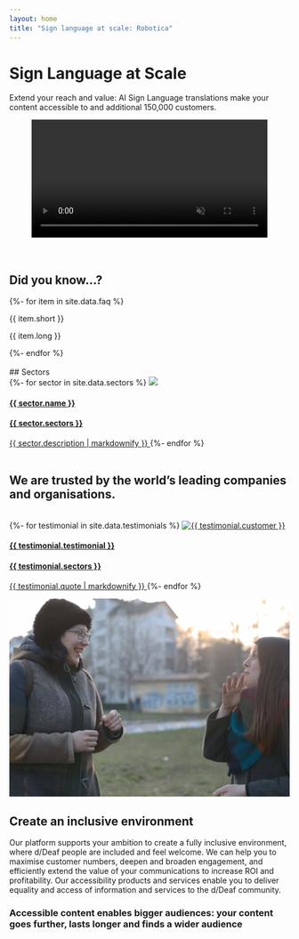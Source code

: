 ```yaml
---
layout: home
title: "Sign language at scale: Robotica"
---
```

# Sign Language at Scale

Extend your reach and value:
AI Sign Language translations make your content accessible to and additional 150,000 customers.

<div class="container">
  <figure id="videoContainer" data-fullscreen="false">
    <video
      volume="0.0"
      width="100%"
      id="video"
      preload="auto"
      disablePictureInPicture
      controlslist="nodownload"
      autoplay
      muted
      loop
    >
      <source
        src="https://cdn.api.video/vod/vi2Nn14OjKAv5QRLMc1wSSad/mp4/1080/source.mp4"
        type="video/mp4"
        aria-labelledby="title"
        aria-describedby="transcript"
      >
      <iframe src="https://embed.api.video/vod/vi2Nn14OjKAv5QRLMc1wSSad" width="100%" frameborder="0" scrolling="no" allowfullscreen="true">
      </iframe>
    </video>
  </figure>
</div>

<br />

<div class = 'faq'>
<!-- Make these show one at a time:
       displays for a few seconds then either scrolls up to be replaced
       or the next FAQ fades in or something to replace it. -->
<h2>Did you know...?</h2>
    {%- for item in site.data.faq %}
      <div class="faq"><p> {{ item.short }}</p>
      <p> {{ item.long }}</p></div>
    {%- endfor %}
</div>

<br />
## Sectors
<div class = 'services'>
  <div class = 'grid-3 wrap'>
    {%- for sector in site.data.sectors %}
    <a class = 'service center' {% if sector.link %} href='{{ sector.link }}'{% endif %}>
      <img src = '{{ sector.icon }}' class = 'service-icon' />
      <h4>{{ sector.name }}</h4>
      <h4>{{ sector.sectors }}</h4>
      {{ sector.description | markdownify }}
    </a>
    {%- endfor %}
  </div>
</div>

<br />

## We are trusted by the world’s leading companies and organisations. 
<br />

<div class = 'testimonials'>
  <div class = 'grid-3 wrap'>
    {%- for testimonial in site.data.testimonials %}
    <a class = 'service center' {% if testimonial.link %} href='{{ testimonial.link }}' target="_blank" {% endif %}>
      <img src = '{{ testimonial.logo }}' class = 'service-icon' alt='{{ testimonial.customer }}' />
      <h4>{{ testimonial.testimonial }}</h4>
      <h4>{{ testimonial.sectors }}</h4>
      {{ testimonial.quote | markdownify }}
    </a>
    {%- endfor %}
  </div>
</div>

![Young adults using sign language](/images/deaf-young-adults.png)

## Create an inclusive environment

Our platform supports your ambition to create a fully inclusive environment, where d/Deaf people are included and feel welcome. We can help you to maximise customer numbers, deepen and broaden engagement, and efficiently extend the value of your communications to increase ROI and profitability. Our accessibility products and services enable you to deliver equality and access of information and services to the d/Deaf community.

### Accessible content enables bigger audiences: your content goes further, lasts longer and finds a wider audience
